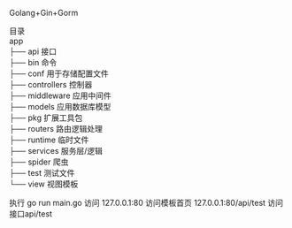 Golang+Gin+Gorm  
  
目录  
app  
    ├── api             接口  
    ├── bin             命令  
    ├── conf            用于存储配置文件  
    ├── controllers     控制器  
    ├── middleware      应用中间件  
    ├── models          应用数据库模型  
    ├── pkg             扩展工具包  
    ├── routers         路由逻辑处理  
    ├── runtime         临时文件  
    ├── services        服务层/逻辑  
    ├── spider          爬虫  
    ├── test            测试文件  
    └── view            视图模板

执行
go run main.go
访问
127.0.0.1:80 访问模板首页
127.0.0.1:80/api/test 访问接口api/test

